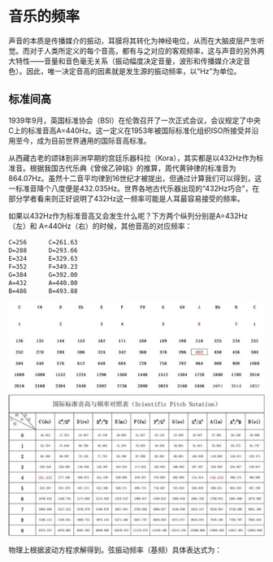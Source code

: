 # 音乐的频率

声音的本质是传播媒介的振动，耳膜将其转化为神经电位，从而在大脑皮层产生听觉。而对于人类所定义的每个音高，都有与之对应的客观频率，这与声音的另外两大特性——音量和音色毫无关系（振动幅度决定音量，波形和传播媒介决定音色）。因此，唯一决定音高的因素就是发生源的振动频率，以“Hz”为单位。

## 标准间高

1939年9月，英国标准协会（BSI）在伦敦召开了一次正式会议，会议规定了中央C上的标准音高A=440Hz。这一定义在1953年被国际标准化组织ISO所接受并沿用至今，成为目前世界通用的国际音高标准。

从西藏古老的颂钵到非洲早期的宫廷乐器科拉（Kora），其实都是以432Hz作为标准音。根据我国古代乐典《曾侯乙钟铭》的推算，周代黄钟律的标准音为864.07Hz。虽然十二音平均律到16世纪才被提出，但通过计算我们可以得到，这一标准音降个八度便是432.035Hz。世界各地古代乐器出现的“432Hz巧合”，在部分学者看来则正好说明了432Hz这一频率可能是人耳最容易接受的频率。

如果以432Hz作为标准音高又会发生什么呢？下方两个纵列分别是A=432Hz（左）和 A=440Hz（右）的时候，其他音高的对应频率：

```
C=256      C=261.63 
D=288      D=293.66
E=324      E=329.63 
F=352      F=349.23
G=384      G=392.00 
A=432      A=440.00
B=486      B=493.88
```

![](assets/music-hz432.webp)
![](assets/music-hz.jpeg)

物理上根据波动方程求解得到。弦振动频率（基频）具体表达式为：

